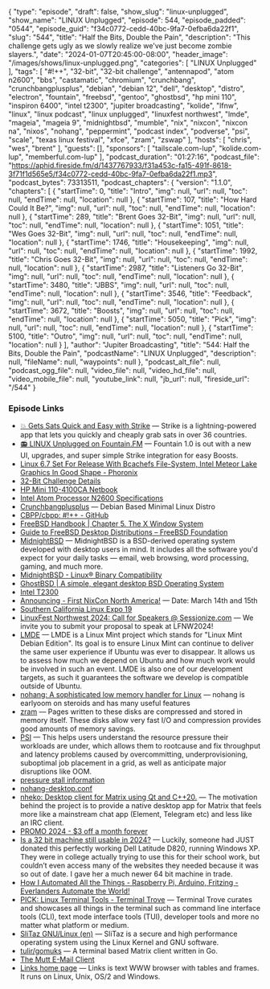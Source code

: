 {
  "type": "episode",
  "draft": false,
  "show_slug": "linux-unplugged",
  "show_name": "LINUX Unplugged",
  "episode": 544,
  "episode_padded": "0544",
  "episode_guid": "f34c0772-cedd-40bc-9fa7-0efba6da22f1",
  "slug": "544",
  "title": "Half the Bits, Double the Pain",
  "description": "This challenge gets ugly as we slowly realize we've just become zombie slayers.",
  "date": "2024-01-07T20:45:00-08:00",
  "header_image": "/images/shows/linux-unplugged.png",
  "categories": [
    "LINUX Unplugged"
  ],
  "tags": [
    "#!++",
    "32-bit",
    "32-bit challenge",
    "antennapod",
    "atom n2600",
    "bbs",
    "castamatic",
    "chromium",
    "crunchbang",
    "crunchbangplusplus",
    "debian",
    "debian 12",
    "dell",
    "desktop",
    "distro",
    "electron",
    "fountain",
    "freebsd",
    "gentoo",
    "ghostbsd",
    "hp mini 110",
    "inspiron 6400",
    "intel t2300",
    "jupiter broadcasting",
    "kolide",
    "lfnw",
    "linux",
    "linux podcast",
    "linux unplugged",
    "linuxfest northwest",
    "lmde",
    "mageia",
    "mageia 9",
    "midnightbsd",
    "mumble",
    "nix",
    "nixcon",
    "nixcon na",
    "nixos",
    "nohang",
    "peppermint",
    "podcast index",
    "podverse",
    "psi",
    "scale",
    "texas linux festival",
    "xfce",
    "zram",
    "zswap"
  ],
  "hosts": [
    "chris",
    "wes",
    "brent"
  ],
  "guests": [],
  "sponsors": [
    "tailscale.com-lup",
    "kolide.com-lup",
    "memberful.com-lup"
  ],
  "podcast_duration": "01:27:16",
  "podcast_file": "https://aphid.fireside.fm/d/1437767933/f31a453c-fa15-491f-8618-3f71f1d565e5/f34c0772-cedd-40bc-9fa7-0efba6da22f1.mp3",
  "podcast_bytes": 73313511,
  "podcast_chapters": {
    "version": "1.1.0",
    "chapters": [
      {
        "startTime": 0,
        "title": "Intro",
        "img": null,
        "url": null,
        "toc": null,
        "endTime": null,
        "location": null
      },
      {
        "startTime": 107,
        "title": "How Hard Could It Be?",
        "img": null,
        "url": null,
        "toc": null,
        "endTime": null,
        "location": null
      },
      {
        "startTime": 289,
        "title": "Brent Goes 32-Bit",
        "img": null,
        "url": null,
        "toc": null,
        "endTime": null,
        "location": null
      },
      {
        "startTime": 1051,
        "title": "Wes Goes 32-Bit",
        "img": null,
        "url": null,
        "toc": null,
        "endTime": null,
        "location": null
      },
      {
        "startTime": 1746,
        "title": "Housekeeping",
        "img": null,
        "url": null,
        "toc": null,
        "endTime": null,
        "location": null
      },
      {
        "startTime": 1992,
        "title": "Chris Goes 32-Bit",
        "img": null,
        "url": null,
        "toc": null,
        "endTime": null,
        "location": null
      },
      {
        "startTime": 2987,
        "title": "Listeners Go 32-Bit",
        "img": null,
        "url": null,
        "toc": null,
        "endTime": null,
        "location": null
      },
      {
        "startTime": 3480,
        "title": "JBBS",
        "img": null,
        "url": null,
        "toc": null,
        "endTime": null,
        "location": null
      },
      {
        "startTime": 3546,
        "title": "Feedback",
        "img": null,
        "url": null,
        "toc": null,
        "endTime": null,
        "location": null
      },
      {
        "startTime": 3672,
        "title": "Boosts",
        "img": null,
        "url": null,
        "toc": null,
        "endTime": null,
        "location": null
      },
      {
        "startTime": 5050,
        "title": "Pick",
        "img": null,
        "url": null,
        "toc": null,
        "endTime": null,
        "location": null
      },
      {
        "startTime": 5100,
        "title": "Outro",
        "img": null,
        "url": null,
        "toc": null,
        "endTime": null,
        "location": null
      }
    ],
    "author": "Jupiter Broadcasting",
    "title": "544: Half the Bits, Double the Pain",
    "podcastName": "LINUX Unplugged",
    "description": null,
    "fileName": null,
    "waypoints": null
  },
  "podcast_alt_file": null,
  "podcast_ogg_file": null,
  "video_file": null,
  "video_hd_file": null,
  "video_mobile_file": null,
  "youtube_link": null,
  "jb_url": null,
  "fireside_url": "/544"
}


### Episode Links

  * [💥 Gets Sats Quick and Easy with Strike](https://strike.me/ "💥 Gets Sats Quick and Easy with Strike") — Strike is a lightning-powered app that lets you quickly and cheaply grab sats in over 36 countries.
  * [📻 LINUX Unplugged on Fountain.FM](https://www.fountain.fm/show/dWiuBeqpDSM86AwXRXov "📻 LINUX Unplugged on Fountain.FM") — Fountain 1.0 is out with a new UI, upgrades, and super simple Strike integration for easy Boosts.
  * [Linux 6.7 Set For Release With Bcachefs File-System, Intel Meteor Lake Graphics In Good Shape - Phoronix](https://www.phoronix.com/news/Linux-6.7-Features-Today "Linux 6.7 Set For Release With Bcachefs File-System, Intel Meteor Lake Graphics In Good Shape - Phoronix")
  * [32-Bit Challenge Details](https://linuxunplugged.com/articles/32bit "32-Bit Challenge Details")
  * [HP Mini 110-4100CA Netbook](https://www.amazon.ca/HP-110-4100CA-10-1-inch-Netbook-N2600/dp/B00701OZ62 "HP Mini 110-4100CA Netbook")
  * [Intel Atom Processor N2600 Specifications](https://ark.intel.com/content/www/us/en/ark/products/58916/intel-atom-processor-n2600-1m-cache-1-6-ghz.html "Intel Atom Processor N2600 Specifications")
  * [Crunchbangplusplus](https://www.crunchbangplusplus.org/#features "Crunchbangplusplus") — Debian Based Minimal Linux Distro
  * [CBPP/cbpp: #!++ - GitHub](https://github.com/CBPP/cbpp "CBPP/cbpp: #!++ - GitHub")
  * [FreeBSD Handbook | Chapter 5. The X Window System](https://docs.freebsd.org/en/books/handbook/x11/ "FreeBSD Handbook | Chapter 5. The X Window System")
  * [Guide to FreeBSD Desktop Distributions – FreeBSD Foundation](https://freebsdfoundation.org/freebsd-project/resourcesold/guide-to-freebsd-desktop-distributions/ "Guide to FreeBSD Desktop Distributions – FreeBSD Foundation")
  * [MidnightBSD](https://www.midnightbsd.org/ "MidnightBSD") — MidnightBSD is a BSD-derived operating system developed with desktop users in mind. It includes all the software you'd expect for your daily tasks — email, web browsing, word processing, gaming, and much more.
  * [MidnightBSD - Linux® Binary Compatibility](https://www.midnightbsd.org/documentation/linux.html "MidnightBSD - Linux® Binary Compatibility")
  * [GhostBSD | A simple, elegant desktop BSD Operating System](https://www.ghostbsd.org/ "GhostBSD | A simple, elegant desktop BSD Operating System")
  * [Intel T2300](https://www.intel.com/content/www/us/en/products/sku/27233/intel-core-duo-processor-t2300-2m-cache-1-66-ghz-667-mhz-fsb/specifications.html "Intel T2300")
  * [Announcing - First NixCon North America!](https://discourse.nixos.org/t/announcing-first-nixcon-north-america/35874 "Announcing - First NixCon North America!") — Date: March 14th and 15th
  * [Southern California Linux Expo 19](https://www.socallinuxexpo.org/scale/21x "Southern California Linux Expo 19")
  * [LinuxFest Northwest 2024: Call for Speakers @ Sessionize.com](https://sessionize.com/lfnw2024 "LinuxFest Northwest 2024: Call for Speakers @ Sessionize.com") — We invite you to submit your proposal to speak at LFNW2024!
  * [LMDE](https://www.linuxmint.com/download_lmde.php "LMDE") — LMDE is a Linux Mint project which stands for "Linux Mint Debian Edition". Its goal is to ensure Linux Mint can continue to deliver the same user experience if Ubuntu was ever to disappear. It allows us to assess how much we depend on Ubuntu and how much work would be involved in such an event. LMDE is also one of our development targets, as such it guarantees the software we develop is compatible outside of Ubuntu.
  * [nohang: A sophisticated low memory handler for Linux](https://github.com/hakavlad/nohang "nohang: A sophisticated low memory handler for Linux") — nohang is earlyoom on steroids and has many useful features
  * [zram](https://www.kernel.org/doc/Documentation/blockdev/zram.txt "zram") — Pages written to these disks are compressed and stored in memory itself. These disks allow very fast I/O and compression provides good amounts of memory savings.
  * [PSI](https://lwn.net/Articles/759658/ "PSI") — This helps users understand the resource pressure their workloads are under, which allows them to rootcause and fix throughput and latency problems caused by overcommitting, underprovisioning, suboptimal job placement in a grid, as well as anticipate major disruptions like OOM.
  * [pressure stall information](https://facebookmicrosites.github.io/psi/ "pressure stall information")
  * [nohang-desktop.conf](https://github.com/hakavlad/nohang/blob/master/conf/nohang/nohang-desktop.conf.in "nohang-desktop.conf")
  * [nheko: Desktop client for Matrix using Qt and C++20.](https://github.com/Nheko-Reborn/nheko "nheko: Desktop client for Matrix using Qt and C++20.") — The motivation behind the project is to provide a native desktop app for Matrix that feels more like a mainstream chat app (Element, Telegram etc) and less like an IRC client.
  * [PROMO 2024 - $3 off a month forever](https://jupitersignal.memberful.com/checkout?plan=74364&coupon=2024 "PROMO 2024 - $3 off a month forever")
  * [Is a 32 bit machine still usable in 2024?](https://codemonkeymike.medium.com/is-a-32-bit-machine-still-usable-in-2024-304be295251f "Is a 32 bit machine still usable in 2024?") — Luckily, someone had JUST donated this perfectly working Dell Latitude D820, running Windows XP. They were in college actually trying to use this for their school work, but couldn’t even access many of the websites they needed because it was so out of date. I gave her a much newer 64 bit machine in trade.
  * [How I Automated All the Things - Raspberry Pi, Arduino, Fritzing - Everlanders Automate the World!](https://youtu.be/aS3BiYaEfiw?si=ub5IcaqprpHPTpkM&t=1204 "How I Automated All the Things - Raspberry Pi, Arduino, Fritzing - Everlanders Automate the World!")
  * [PICK: Linux Terminal Tools - Terminal Trove](https://terminaltrove.com/categories/linux/ "PICK: Linux Terminal Tools - Terminal Trove") — Terminal Trove curates and showcases all things in the terminal such as command line interface tools (CLI), text mode interface tools (TUI), developer tools and more no matter what platform or medium.
  * [SliTaz GNU/Linux (en)](https://www.slitaz.org/en/ "SliTaz GNU/Linux \(en\)") — SliTaz is a secure and high performance operating system using the Linux Kernel and GNU software.
  * [tulir/gomuks](https://github.com/tulir/gomuks "tulir/gomuks") — A terminal based Matrix client written in Go.
  * [The Mutt E-Mail Client](http://www.mutt.org/ "The Mutt E-Mail Client")
  * [Links home page](http://www.jikos.cz/~mikulas/links/ "Links home page") — Links is text WWW browser with tables and frames. It runs on Linux, Unix, OS/2 and Windows.


